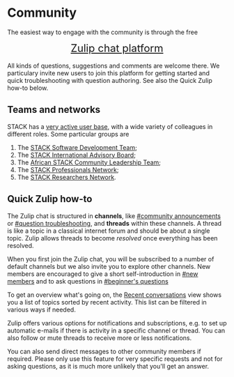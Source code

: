 # Community

The easiest way to engage with the community is through the free 
<div style="text-align:center; font-size: x-large;"><a href="https://stack-assessment.zulipchat.com/">Zulip chat platform</a></div>

<br>
All kinds of questions, suggestions and comments are welcome there.
We particulary invite new users to join this platform for getting started and quick troubleshooting with question authoring. See also the Quick Zulip how-to below.

## Teams and networks

STACK has a [very active user base](/CaseStudies/), with a wide variety of colleagues in different roles.  Some particular groups are

1. The [STACK Software Development Team](/Communities/Development_team.md);
2. The [STACK International Advisory Board](/Communities/Advisory_board.md);
3. The [African STACK Community Leadership Team](/Communities/African_leadership.md);
4. The [STACK Professionals Network](/Communities/Professional_network.md);
5. The [STACK Researchers Network](/Communities/Researchers_network.md).


## Quick Zulip how-to

The Zulip chat is structured in **channels**, like [#community announcements](https://stack-assessment.zulipchat.com/#narrow/channel/384519-community-announcements) or [#question troubleshooting](https://stack-assessment.zulipchat.com/#narrow/channel/384532-question-troubleshooting), and **threads** within these channels.
A thread is like a topic in a classical internet forum and should be about a single topic.
Zulip allows threads to become _resolved_ once everything has been resolved.

When you first join the Zulip chat, you will be subscribed to a number of default channels but we also invite you to explore other channels.
New members are encouraged to give a short self-introduction in [#new members](https://stack-assessment.zulipchat.com/#narrow/channel/384518-new-members) and to ask questions in [#beginner's questions](https://stack-assessment.zulipchat.com/#narrow/channel/496992-beginner's-questions)

To get an overview what's going on, the [Recent conversations](https://stack-assessment.zulipchat.com/#recent) view shows you a list of topics sorted by recent activity. This list can be filtered in various ways if needed.

Zulip offers various options for notifications and subscriptions, e.g. to set up automatic e-mails if there is activity in a specific channel or thread.
You can also follow or mute threads to receive more or less notifications.

You can also send direct messages to other community members if required.
Please only use this feature for very specific requests and not for asking questions, as it is much more unlikely that you'll get an answer. 